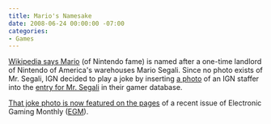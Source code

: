 ```yaml
---
title: Mario's Namesake
date: 2008-06-24 00:00:00 -07:00
categories:
- Games
---
```


<p><a href="http://en.wikipedia.org/wiki/Mario">Wikipedia says Mario</a> (of Nintendo fame) is named after a one-time landlord of Nintendo of America's warehouses Mario Segali. Since no photo exists of Mr. Segali, IGN decided to play a joke by inserting <a href="http://blogs.ign.com/Peer-IGN/2008/06/16/93057/">a photo</a> of an IGN staffer into the <a href="http://blogs.ign.com/Indices/Blogs/Channels/ign/mario_segali/919348/">entry for Mr. Segali</a> in their gamer database. </p>

<p><a href="http://gonintendo.com/?p=45016">That joke photo is now featured on the pages</a> of a recent issue of Electronic Gaming Monthly (<a href="http://en.wikipedia.org/wiki/Electronic_Gaming_Monthly">EGM</a>).</p>
